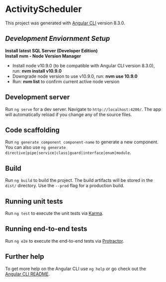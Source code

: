# ActivityScheduler

This project was generated with [Angular CLI](https://github.com/angular/angular-cli) version 8.3.0.
## *Development Enviornment Setup* 

**Install latest SQL Server (Developer Edition)**<br />
**Install nvm - Node Version Manager**<br />
- Install node v10.9.0 (to be compatible with Angular CLI version 8.3.0), run:  **nvm install v10.9.0**
- Downgrade node version to use v10.9.0, run: **nvm use 10.9.0**<br/>
- Run: **nvm list** to confirm current active node version

## Development server

Run `ng serve` for a dev server. Navigate to `http://localhost:4200/`. The app will automatically reload if you change any of the source files.

## Code scaffolding

Run `ng generate component component-name` to generate a new component. You can also use `ng generate directive|pipe|service|class|guard|interface|enum|module`.

## Build

Run `ng build` to build the project. The build artifacts will be stored in the `dist/` directory. Use the `--prod` flag for a production build.

## Running unit tests

Run `ng test` to execute the unit tests via [Karma](https://karma-runner.github.io).

## Running end-to-end tests

Run `ng e2e` to execute the end-to-end tests via [Protractor](http://www.protractortest.org/).

## Further help

To get more help on the Angular CLI use `ng help` or go check out the [Angular CLI README](https://github.com/angular/angular-cli/blob/master/README.md).
